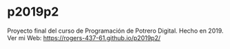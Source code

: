 # p2019p2
Proyecto final del curso de Programación de Potrero Digital. Hecho en 2019.
Ver mi Web: https://rogers-437-61.github.io/p2019p2/
